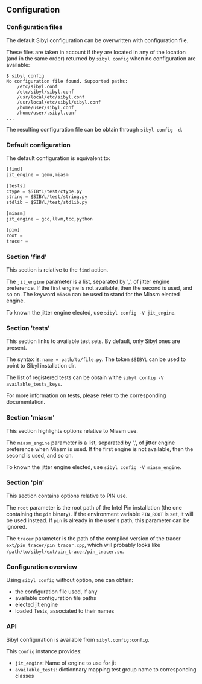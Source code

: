 Configuration
-------------

### Configuration files

The default Sibyl configuration can be overwritten with configuration file.

These files are taken in account if they are located in any of the location (and
in the same order) returned by `sibyl config` when no configuration are
available:
```
$ sibyl config
No configuration file found. Supported paths:
	/etc/sibyl.conf
	/etc/sibyl/sibyl.conf
	/usr/local/etc/sibyl.conf
	/usr/local/etc/sibyl/sibyl.conf
	/home/user/sibyl.conf
	/home/user/.sibyl.conf
...
```

The resulting configuration file can be obtain through `sibyl config -d`.

### Default configuration

The default configuration is equivalent to:

```Python
[find]
jit_engine = qemu,miasm

[tests]
ctype = $SIBYL/test/ctype.py
string = $SIBYL/test/string.py
stdlib = $SIBYL/test/stdlib.py

[miasm]
jit_engine = gcc,llvm,tcc,python

[pin]
root =
tracer =
```

### Section 'find'

This section is relative to the `find` action.

The `jit_engine` parameter is a list, separated by ',', of jitter engine
preference.
If the first engine is not available, then the second is used, and so on.
The keyword `miasm` can be used to stand for the Miasm elected engine.

To known the jitter engine elected, use `sibyl config -V jit_engine`.

### Section 'tests'

This section links to available test sets. By default, only Sibyl ones are
present.

The syntax is: `name = path/to/file.py`.
The token `$SIBYL` can be used to point to Sibyl installation dir.

The list of registered tests can be obtain withe
`sibyl config -V available_tests_keys`.

For more information on tests, please refer to the corresponding documentation.

### Section 'miasm'

This section highlights options relative to Miasm use.

The `miasm_engine` parameter is a list, separated by ',', of jitter engine
preference when Miasm is used.
If the first engine is not available, then the second is used, and so on.

To known the jitter engine elected, use `sibyl config -V miasm_engine`.

### Section 'pin'

This section contains options relative to PIN use.

The `root` parameter is the root path of the Intel Pin installation (the one
containing the `pin` binary).
If the environment variable `PIN_ROOT` is set, it will be used instead.
If `pin` is already in the user's path, this parameter can be ignored.

The `tracer` parameter is the path of the compiled version of the tracer
`ext/pin_tracer/pin_tracer.cpp`, which will probably looks like
`/path/to/sibyl/ext/pin_tracer/pin_tracer.so`.

### Configuration overview

Using `sibyl config` without option, one can obtain:
* the configuration file used, if any
* available configuration file paths
* elected jit engine
* loaded Tests, associated to their names

### API

Sibyl configuration is available from `sibyl.config:config`.

This `Config` instance provides:
* `jit_engine`: Name of engine to use for jit
* `available_tests`: dictionnary mapping test group name to corresponding classes
